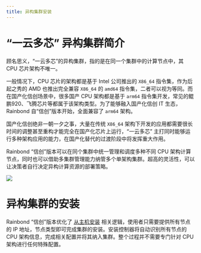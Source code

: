```yaml
---
title: 异构集群安装
---
```


# “一云多芯” 异构集群简介

顾名思义，“一云多芯”的异构集群，指的是在同一个集群中的计算节点中，其 CPU 芯片架构不唯一。

一般情况下，CPU 芯片的架构都是基于 Intel 公司推出的 `X86_64` 指令集，作为后起之秀的 AMD 也推出完全兼容 `X86_64` 的 `amd64` 指令集，二者可以视为等同。而在国产化信创场景中，很多国产 CPU 架构都是基于 `arm64` 指令集开发，常见的鲲鹏920、飞腾芯片等都属于该架构类型。为了能够融入国产化信创 IT 生态，Rainbond 自“信创”版本开始，全面兼容了 `arm64` 架构。

国产化信创绝非一朝一夕之事，大量在传统 `X86_64` 架构下开发的应用都需要很长时间的调整甚至重构才能完全在国产化芯片上运行，“一云多芯” 主打同时能够运行多种架构应用的能力，在国产化替代的过渡阶段中将发挥重大作用。

Rainbond “信创”版本可以在同个集群中统一管理和调度多种不同 CPU 架构计算节点，同时也可以借助多集群管理能力纳管多个单架构集群。超高的灵活性，可以让决策者自行决定异构计算资源的部署策略。

![](https://grstatic.oss-cn-shanghai.aliyuncs.com/localization-guide/%E5%BC%82%E6%9E%84%E9%9B%86%E7%BE%A4%E7%AE%A1%E7%90%86.png)

# 异构集群的安装

Rainbond “信创”版本优化了 [从主机安装](installation/install-with-ui/) 相关逻辑，使用者只需要提供所有节点的 IP 地址，节点类型即可完成集群的安装。安装控制器将自动识别所有节点的 CPU 架构信息，完成相关配置并将其纳入集群。整个过程并不需要专门针对 CPU 架构进行任何特殊配置。